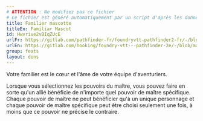 ```yaml
---
# ATTENTION : Ne modifiez pas ce fichier
# Ce fichier est généré automatiquement par un script d'après les données du module Foundry VTT officiel et de sa traduction
title: Familier mascotte
titleEn: Familiar Mascot
id: Hwvrive2vBIqZUcE
urlFr: https://gitlab.com/pathfinder-fr/foundryvtt-pathfinder2-fr/-/blob/master/data/feats/Hwvrive2vBIqZUcE.htm
urlEn: https://gitlab.com/hooking/foundry-vtt---pathfinder-2e/-/blob/master/packs/data/feats.db/familiar-mascot.json
group: feats
layout: dons
---
```

Votre familier est le cœur et l'âme de votre équipe d'aventuriers.

Lorsque vous sélectionnez les pouvoirs du maître, vous pouvez faire en sorte qu'un allié bénéficie de n'importe quel pouvoir de maître spécifique. Chaque pouvoir de maître ne peut bénéficier qu'à un unique personnage et chaque pouvoir de maître spécifique peut être choisi seulement une fois, à moins que ce pouvoir ne précise le contraire.


